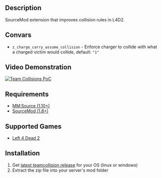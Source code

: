 Description
------
SourceMod extension that improves collision rules in L4D2.

Convars
------
- `z_charge_carry_assume_collision` - Enforce charger to collide with what a charged victim would collide, default: `"1"`

Video Demonstration
------
[![Team Collisions PoC](http://img.youtube.com/vi/2dNU9wJgEhA/default.jpg)](http://www.youtube.com/watch?v=2dNU9wJgEhA "Team Collisions PoC")

Requirements
------
- [MM:Source (1.10+)](https://www.sourcemm.net/)
- [SourceMod (1.8+)](https://www.sourcemod.net/)

Supported Games
------
- [Left 4 Dead 2](https://store.steampowered.com/app/550/Left_4_Dead_2/)

Installation
------
1. Get [latest teamcollision release](https://github.com/shqke/teamcollision/actions) for your OS (linux or windows)
2. Extract the zip file into your server's mod folder

